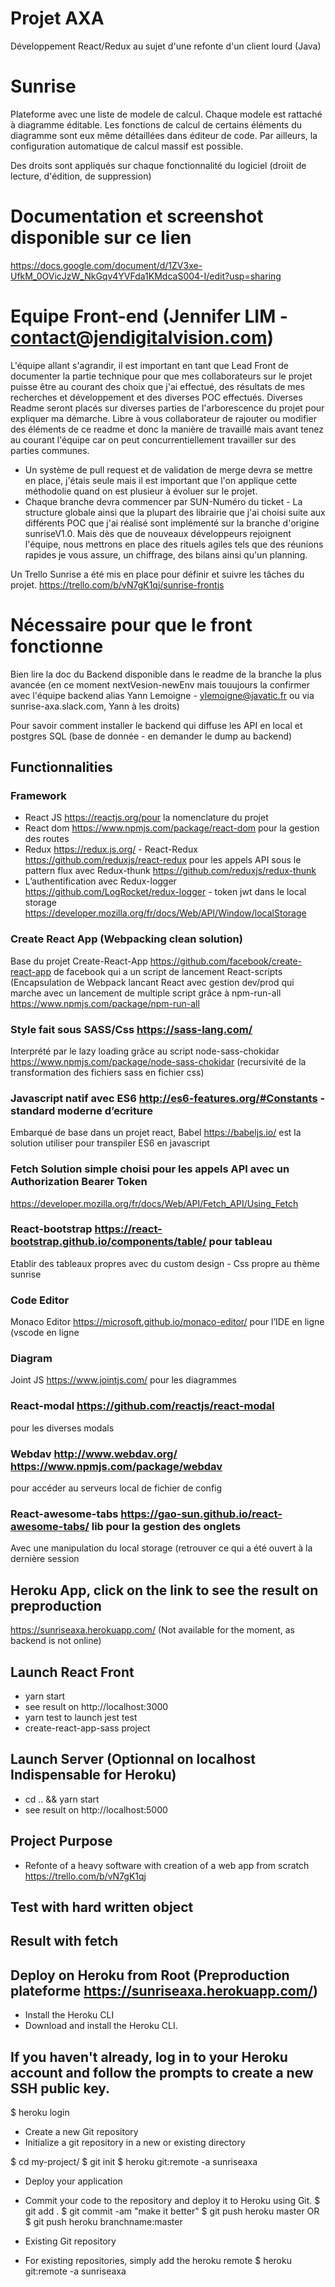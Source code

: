 Projet AXA
===========

Développement React/Redux au sujet d'une refonte d'un client lourd (Java)

Sunrise
=======

Plateforme avec une liste de modele de calcul. Chaque modele est rattaché à diagramme éditable. 
Les fonctions de calcul de certains éléments du diagramme sont eux même détaillées
dans éditeur de code. Par ailleurs, la configuration automatique de calcul massif est possible.

Des droits sont appliqués sur chaque fonctionnalité du logiciel (droiit de lecture, d'édition, de suppression)

Documentation et screenshot disponible sur ce lien
===================================================
    
https://docs.google.com/document/d/1ZV3xe-UfkM_0OVicJzW_NkGqv4YVFda1KMdcaS004-I/edit?usp=sharing

Equipe Front-end (Jennifer LIM - contact@jendigitalvision.com)
==============================================================

L'équipe allant s'agrandir, il est important en tant que Lead Front de documenter la partie technique pour que mes collaborateurs sur le projet
puisse être au courant des choix que j'ai effectué, des résultats de mes recherches et développement et des diverses POC effectués. 
Diverses Readme seront placés sur diverses parties de l'arborescence du projet pour expliquer ma démarche. Libre à vous collaborateur de rajouter ou modifier des éléments de ce readme et donc la manière de travaillé mais avant tenez au courant l'équipe car on peut concurrentiellement travailler sur des parties communes.

* Un système de pull request et de validation de merge devra se mettre en place, j'étais seule mais il est important que l'on applique cette méthodolie quand on est plusieur à évoluer sur le projet.
* Chaque branche devra commencer par SUN-Numéro du ticket - La structure globale ainsi que la plupart des librairie que j'ai choisi suite aux différents POC que j'ai réalisé sont implémenté sur la branche d'origine sunriseV1.0. Mais dès que de nouveaux développeurs rejoignent l'équipe, 
nous mettrons en place des rituels agiles tels que des réunions rapides je vous assure, un chiffrage, des bilans ainsi qu'un planning.

Un Trello Sunrise a été mis en place pour définir et suivre les tâches du projet.
https://trello.com/b/vN7gK1qj/sunrise-frontjs

Nécessaire pour que le front fonctionne
========================================

Bien lire la doc du Backend disponible dans le readme de la branche la plus avancée (en ce moment nextVesion-newEnv mais touujours la confirmer avec l'équipe backend alias Yann Lemoigne - ylemoigne@javatic.fr ou via sunrise-axa.slack.com, Yann à les droits)

Pour savoir comment installer le backend qui diffuse les API en local et postgres SQL (base de donnée - en demander le dump au backend) 

## Functionnalities

### Framework

* React JS https://reactjs.org/pour la nomenclature du projet
* React dom https://www.npmjs.com/package/react-dom pour la gestion des routes
* Redux https://redux.js.org/ - React-Redux https://github.com/reduxjs/react-redux pour les appels API sous le pattern flux avec Redux-thunk https://github.com/reduxjs/redux-thunk 
* L’authentification avec Redux-logger https://github.com/LogRocket/redux-logger - token jwt dans le local storage https://developer.mozilla.org/fr/docs/Web/API/Window/localStorage

### Create React App (Webpacking clean solution)

Base du projet Create-React-App https://github.com/facebook/create-react-app de facebook qui a un script de lancement React-scripts (Encapsulation de Webpack lancant React avec gestion dev/prod qui marche avec un lancement de multiple script grâce à npm-run-all https://www.npmjs.com/package/npm-run-all

### Style fait sous SASS/Css https://sass-lang.com/  

Interprété par le lazy loading grâce au script node-sass-chokidar https://www.npmjs.com/package/node-sass-chokidar (recursivité de la transformation des fichiers sass en fichier css)

### Javascript natif avec ES6 http://es6-features.org/#Constants - standard moderne d’ecriture

Embarqué de base dans un projet react, Babel https://babeljs.io/ est la solution utiliser pour transpiler ES6 en javascript

### Fetch Solution simple choisi pour les appels API avec un Authorization Bearer Token

https://developer.mozilla.org/fr/docs/Web/API/Fetch_API/Using_Fetch

### React-bootstrap https://react-bootstrap.github.io/components/table/ pour tableau 

Etablir des tableaux propres avec du custom design - Css propre au thème sunrise

### Code Editor

Monaco Editor https://microsoft.github.io/monaco-editor/ pour l’IDE en ligne (vscode en ligne 

### Diagram

Joint JS https://www.jointjs.com/ pour les diagrammes

### React-modal https://github.com/reactjs/react-modal 

pour les diverses modals

### Webdav http://www.webdav.org/ https://www.npmjs.com/package/webdav 

pour accéder au serveurs local de fichier de config

### React-awesome-tabs https://gao-sun.github.io/react-awesome-tabs/ lib pour la gestion des onglets 

Avec une manipulation du local storage (retrouver ce qui a été ouvert à la dernière session 

## Heroku App, click on the link to see the result on preproduction

https://sunriseaxa.herokuapp.com/ (Not available for the moment, as backend is not online)

## Launch React Front

* yarn start
* see result on http://localhost:3000
* yarn test to launch jest test
* create-react-app-sass project

## Launch Server (Optionnal on localhost Indispensable for Heroku)

* cd .. && yarn start
* see result on http://localhost:5000

## Project Purpose

* Refonte of a heavy software with creation of a web app from scratch
https://trello.com/b/vN7gK1qj

## Test with hard written object

## Result with fetch

## Deploy on Heroku from Root (Preproduction plateforme https://sunriseaxa.herokuapp.com/)

* Install the Heroku CLI
* Download and install the Heroku CLI.

## If you haven't already, log in to your Heroku account and follow the prompts to create a new SSH public key.

$ heroku login
* Create a new Git repository
* Initialize a git repository in a new or existing directory

$ cd my-project/
$ git init
$ heroku git:remote -a sunriseaxa

* Deploy your application
* Commit your code to the repository and deploy it to Heroku using Git.
$ git add .
$ git commit -am "make it better"
$ git push heroku master
OR
$ git push heroku branchname:master

* Existing Git repository
* For existing repositories, simply add the heroku remote
$ heroku git:remote -a sunriseaxa
